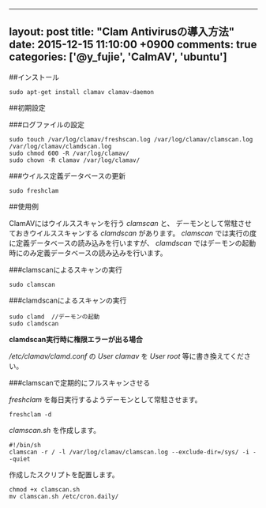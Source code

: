 
---
layout: post
title: "Clam Antivirusの導入方法"
date: 2015-12-15 11:10:00 +0900
comments: true
categories: ['@y_fujie', 'CalmAV', 'ubuntu']
---


##インストール

```
sudo apt-get install clamav clamav-daemon
```

##初期設定

###ログファイルの設定

```
sudo touch /var/log/clamav/freshscan.log /var/log/clamav/clamscan.log /var/log/clamav/clamdscan.log
sudo chmod 600 -R /var/log/clamav/
sudo chown -R clamav /var/log/clamav/
```

###ウイルス定義データベースの更新

```
sudo freshclam
```

##使用例

ClamAVにはウイルススキャンを行う *clamscan* と、
デーモンとして常駐させておきウイルススキャンする *clamdscan* があります。
*clamscan* では実行の度に定義データベースの読み込みを行いますが、 *clamdscan* ではデーモンの起動時にのみ定義データベースの読み込みを行います。

###clamscanによるスキャンの実行

```
sudo clamscan
```

###clamdscanによるスキャンの実行

```
sudo clamd  //デーモンの起動
sudo clamdscan
```

**clamdscan実行時に権限エラーが出る場合**

*/etc/clamav/clamd.conf* の *User clamav* を *User root* 等に書き換えてください。

###clamscanで定期的にフルスキャンさせる

*freshclam* を毎日実行するようデーモンとして常駐させます。

```
freshclam -d
```

*clamscan.sh* を作成します。

```
#!/bin/sh
clamscan -r / -l /var/log/clamav/clamscan.log --exclude-dir=/sys/ -i --quiet
```

作成したスクリプトを配置します。

```
chmod +x clamscan.sh
mv clamscan.sh /etc/cron.daily/
```